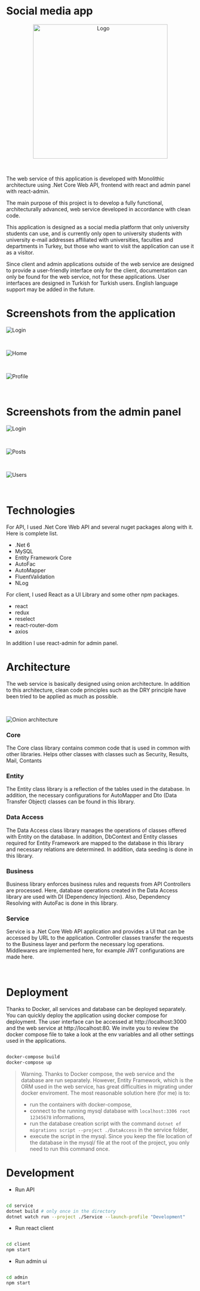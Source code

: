 # Social media app

<p align="center">
    <img src="./docs/logo.svg" alt="Logo" width="360">
</p>

<br/>

The web service of this application is developed with Monolithic architecture using .Net Core Web API, frontend with react and admin panel with react-admin.

The main purpose of this project is to develop a fully functional, architecturally advanced, web service developed in accordance with clean code.

This application is designed as a social media platform that only university students can use, and is currently only open to university students with university e-mail addresses affiliated with universities, faculties and departments in Turkey, but those who want to visit the application can use it as a visitor.

Since client and admin applications outside of the web service are designed to provide a user-friendly interface only for the client, documentation can only be found for the web service, not for these applications. User interfaces are designed in Turkish for Turkish users. English language support may be added in the future.

# Screenshots from the application

![Login](./docs/login.png)

<br/>

![Home](./docs/home.png)

<br/>

![Profile](./docs/profile.png)

<br/>

# Screenshots from the admin panel

![Login](./docs/admin-login.png)

<br/>

![Posts](./docs/admin-posts.png)

<br/>

![Users](./docs/admin-users.png)

<br/>

# Technologies 

For API, I used .Net Core Web API and several nuget packages along with it. Here is complete list.

- .Net 6
- MySQL
- Entity Framework Core
- AutoFac
- AutoMapper
- FluentValidation
- NLog

For client, I used React as a UI Library and some other npm packages.

- react
- redux
- reselect
- react-router-dom
- axios

In addition I use react-admin for admin panel.

# Architecture

The web service is basically designed using onion architecture. In addition to this architecture, clean code principles such as the DRY principle have been tried to be applied as much as possible.

<br/>

![Onion architecture](./docs/Architecture.png)


### Core

The Core class library contains common code that is used in common with other libraries. Helps other classes with classes such as Security, Results, Mail, Contants

### Entity

The Entity class library is a reflection of the tables used in the database. In addition, the necessary configurations for AutoMapper and Dto (Data Transfer Object) classes can be found in this library.

### Data Access

The Data Access class library manages the operations of classes offered with Entity on the database. In addition, DbContext and Entity classes required for Entity Framework are mapped to the database in this library and necessary relations are determined. In addition, data seeding is done in this library.

### Business

Business library enforces business rules and requests from API Controllers are processed. Here, database operations created in the Data Access library are used with DI (Dependency Injection). Also, Dependency Resolving with AutoFac is done in this library.

### Service

Service is a .Net Core Web API application and provides a UI that can be accessed by URL to the application. Controller classes transfer the requests to the Business layer and perform the necessary log operations. Middlewares are implemented here, for example JWT configurations are made here.

<br/>

# Deployment

Thanks to Docker, all services and database can be deployed separately. You can quickly deploy the application using docker compose for deployment. The user interface can be accessed at http://localhost:3000 and the web service at http://localhost:80. We invite you to review the docker compose file to take a look at the env variables and all other settings used in the applications.

```bash

docker-compose build
docker-compose up

```

> Warning. Thanks to Docker compose, the web service and the database are run separately. However, Entity Framework, which is the ORM used in the web service, has great difficulties in migrating under docker enviroment. The most reasonable solution here (for me) is to: 
> 
> - run the containers with docker-compose,
> - connect to the running mysql database with `localhost:3306 root 12345678` informations,
> - run the database creation script with the command `dotnet ef migrations script --project ./DataAccess` in the service folder,
> - execute the script in the mysql. Since you keep the file location of the database in the mysql/ file at the root of the project, you only need to run this command once.

# Development

- Run API

```bash

cd service 
dotnet build # only once in the directory
dotnet watch run --project ./Service --launch-profile "Development"

```

- Run react client

```bash

cd client
npm start

```

- Run admin ui

```bash

cd admin
npm start

```